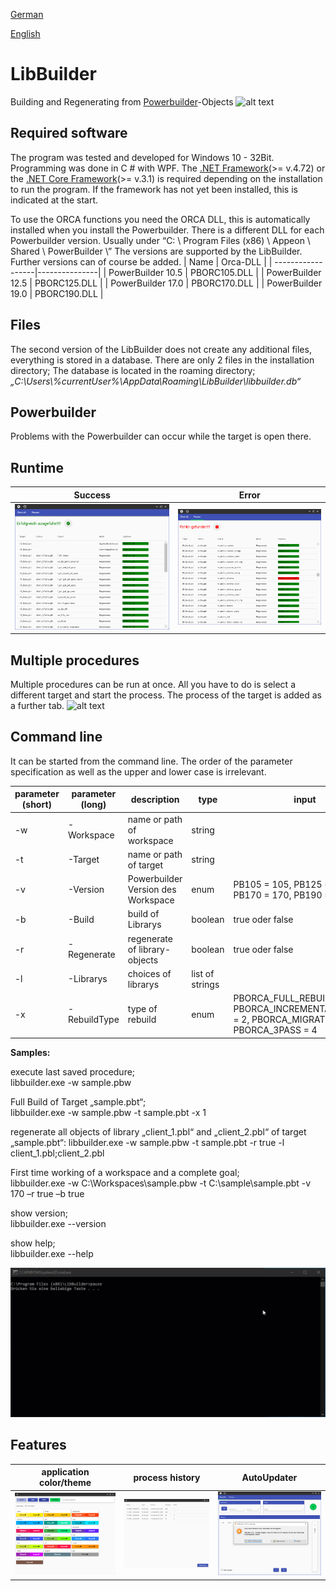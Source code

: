 [German](README.de-DE.md)

[English](README.en-EN.md)

# LibBuilder
Building and Regenerating from [Powerbuilder](https://www.appeon.com/products/powerbuilder)-Objects 
![alt text](https://github.com/tuke307/LibBuilder/blob/master/Screenshots/workaround.gif "workaround")

## Required software
The program was tested and developed for Windows 10 - 32Bit. Programming was done in C # with WPF. The [.NET Framework](https://dotnet.microsoft.com/download/dotnet-framework)(>= v.4.72) or the [.NET Core Framework](https://dotnet.microsoft.com/download/dotnet-core/current/runtime)(>= v.3.1) is required depending on the installation to run the program. If the framework has not yet been installed, this is indicated at the start.

To use the ORCA functions you need the ORCA DLL, this is automatically installed when you install the Powerbuilder. There is a different DLL for each Powerbuilder version.
Usually under “C: \ Program Files (x86) \ Appeon \ Shared \ PowerBuilder \”
The versions are supported by the LibBuilder. Further versions can of course be added.
| Name              | Orca-DLL      |
| ------------------|---------------|
| PowerBuilder 10.5 | PBORC105.DLL  | 
| PowerBuilder 12.5 | PBORC125.DLL  | 
| PowerBuilder 17.0 | PBORC170.DLL  |
| PowerBuilder 19.0 | PBORC190.DLL  |

## Files
The second version of the LibBuilder does not create any additional files, everything is stored in a database. There are only 2 files in the installation directory;
The database is located in the roaming directory; *„C:\Users\\%currentUser%\\AppData\Roaming\LibBuilder\libbuilder.db“*


## Powerbuilder
Problems with the Powerbuilder can occur while the target is open there.

## Runtime
| Success              | Error      |
| ------------------|:-------------:|
| ![alt text](https://github.com/tuke307/LibBuilder/blob/master/Screenshots/run%20without%20errors.png "process success") | ![alt text](https://github.com/tuke307/LibBuilder/blob/master/Screenshots/run%20with%20errors.png "process with error")  | 

## Multiple procedures
Multiple procedures can be run at once. All you have to do is select a different target and start the process. The process of the target is added as a further tab.
![alt text](https://github.com/tuke307/LibBuilder/blob/master/Screenshots/multiple%20processes.gif "multiple processes")

## Command line
It can be started from the command line. The order of the parameter specification as well as the upper and lower case is irrelevant.

| parameter (short) | parameter (long)   | description                        | type                     | input                   |
|------------------|--------------------|-------------------------------------|--------------------------|-------------------------|
| -w               | -Workspace         | name or path of workspace           | string                   |                         | 
| -t               | -Target            | name or path of target              | string                   |                         | 
| -v               | -Version           | Powerbuilder Version des Workspace  | enum                     | PB105 = 105,  PB125 = 125,  PB170 = 170,  PB190 = 190  | 
| -b               | -Build             | build of Librarys                   | boolean 	               | true oder false         | 
| -r               | -Regenerate        | regenerate of library-objects       | boolean	                 | true oder false         | 
| -l               | -Librarys          | choices of librarys                 | list of strings          |                         | 
| -x               | -RebuildType       | type of rebuild                     | enum                     | PBORCA_FULL_REBUILD = 1,  PBORCA_INCREMENTAL_REBUILD = 2,  PBORCA_MIGRATE = 3,  PBORCA_3PASS = 4         | 



**Samples:** 

execute last saved procedure;  
libbuilder.exe -w sample.pbw

Full Build of Target „sample.pbt“;  
libbuilder.exe -w sample.pbw -t sample.pbt -x 1

regenerate all objects of library „client_1.pbl“ and „client_2.pbl“ of target „sample.pbt“: 
libbuilder.exe -w sample.pbw -t sample.pbt -r true -l client_1.pbl;client_2.pbl

First time working of a workspace and a complete goal;  
libbuilder.exe -w C:\Workspaces\sample.pbw -t C:\sample\sample.pbt -v 170 –r true –b true

show version;  
libbuilder.exe --version

show help;  
libbuilder.exe --help

![alt text](https://github.com/tuke307/LibBuilder/blob/master/Screenshots/cmd%20example.gif "cmd-example")

## Features
| application color/theme              | process history      | AutoUpdater      |
| ------------------|:-------------:|:-------------:|
| ![alt text](https://github.com/tuke307/LibBuilder/blob/master/Screenshots/colors.png "colors") | ![alt text](https://github.com/tuke307/LibBuilder/blob/master/Screenshots/history.png "history")  | ![alt text](https://github.com/tuke307/LibBuilder/blob/master/Screenshots/update.png "update")  | 

